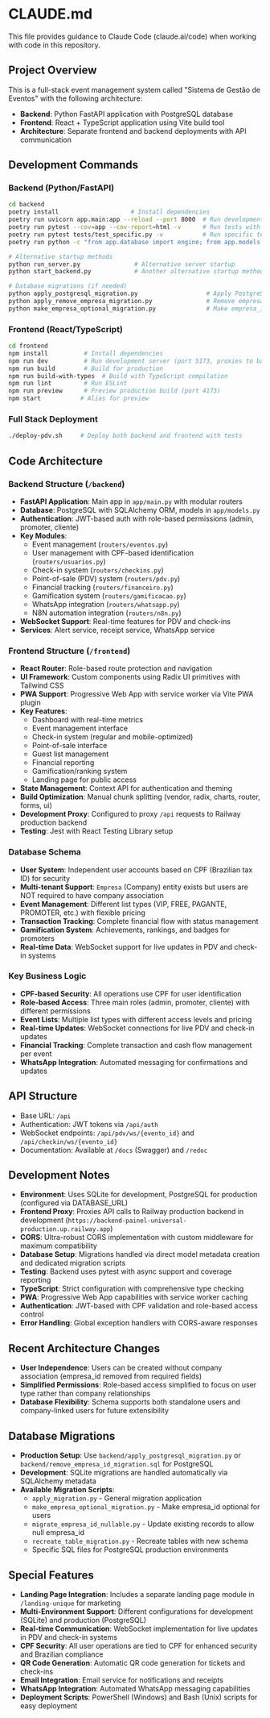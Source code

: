 # CLAUDE.md

This file provides guidance to Claude Code (claude.ai/code) when working with code in this repository.

## Project Overview

This is a full-stack event management system called "Sistema de Gestão de Eventos" with the following architecture:

- **Backend**: Python FastAPI application with PostgreSQL database
- **Frontend**: React + TypeScript application using Vite build tool
- **Architecture**: Separate frontend and backend deployments with API communication

## Development Commands

### Backend (Python/FastAPI)
```bash
cd backend
poetry install                    # Install dependencies
poetry run uvicorn app.main:app --reload --port 8000  # Run development server
poetry run pytest --cov=app --cov-report=html -v      # Run tests with coverage
poetry run pytest tests/test_specific.py -v           # Run specific test file
poetry run python -c "from app.database import engine; from app.models import Base; Base.metadata.create_all(bind=engine)"  # Create database tables

# Alternative startup methods
python run_server.py               # Alternative server startup
python start_backend.py            # Another alternative startup method

# Database migrations (if needed)
python apply_postgresql_migration.py                   # Apply PostgreSQL migrations
python apply_remove_empresa_migration.py               # Remove empresa_id column (if needed)
python make_empresa_optional_migration.py              # Make empresa_id optional
```

### Frontend (React/TypeScript)
```bash
cd frontend
npm install          # Install dependencies
npm run dev          # Run development server (port 5173, proxies to backend:8000 or Railway)
npm run build        # Build for production  
npm run build-with-types  # Build with TypeScript compilation
npm run lint         # Run ESLint
npm run preview      # Preview production build (port 4173)
npm start           # Alias for preview
```

### Full Stack Deployment
```bash
./deploy-pdv.sh     # Deploy both backend and frontend with tests
```

## Code Architecture

### Backend Structure (`/backend`)
- **FastAPI Application**: Main app in `app/main.py` with modular routers
- **Database**: PostgreSQL with SQLAlchemy ORM, models in `app/models.py`
- **Authentication**: JWT-based auth with role-based permissions (admin, promoter, cliente)
- **Key Modules**:
  - Event management (`routers/eventos.py`)
  - User management with CPF-based identification (`routers/usuarios.py`)
  - Check-in system (`routers/checkins.py`)
  - Point-of-sale (PDV) system (`routers/pdv.py`)
  - Financial tracking (`routers/financeiro.py`)
  - Gamification system (`routers/gamificacao.py`)
  - WhatsApp integration (`routers/whatsapp.py`)
  - N8N automation integration (`routers/n8n.py`)
- **WebSocket Support**: Real-time features for PDV and check-ins
- **Services**: Alert service, receipt service, WhatsApp service

### Frontend Structure (`/frontend`)
- **React Router**: Role-based route protection and navigation
- **UI Framework**: Custom components using Radix UI primitives with Tailwind CSS  
- **PWA Support**: Progressive Web App with service worker via Vite PWA plugin
- **Key Features**:
  - Dashboard with real-time metrics
  - Event management interface
  - Check-in system (regular and mobile-optimized)
  - Point-of-sale interface  
  - Guest list management
  - Financial reporting
  - Gamification/ranking system
  - Landing page for public access
- **State Management**: Context API for authentication and theming
- **Build Optimization**: Manual chunk splitting (vendor, radix, charts, router, forms, ui)
- **Development Proxy**: Configured to proxy `/api` requests to Railway production backend
- **Testing**: Jest with React Testing Library setup

### Database Schema
- **User System**: Independent user accounts based on CPF (Brazilian tax ID) for security
- **Multi-tenant Support**: `Empresa` (Company) entity exists but users are NOT required to have company association
- **Event Management**: Different list types (VIP, FREE, PAGANTE, PROMOTER, etc.) with flexible pricing
- **Transaction Tracking**: Complete financial flow with status management
- **Gamification System**: Achievements, rankings, and badges for promoters
- **Real-time Data**: WebSocket support for live updates in PDV and check-in systems

### Key Business Logic
- **CPF-based Security**: All operations use CPF for user identification
- **Role-based Access**: Three main roles (admin, promoter, cliente) with different permissions  
- **Event Lists**: Multiple list types with different access levels and pricing
- **Real-time Updates**: WebSocket connections for live PDV and check-in updates
- **Financial Tracking**: Complete transaction and cash flow management per event
- **WhatsApp Integration**: Automated messaging for confirmations and updates

## API Structure
- Base URL: `/api`
- Authentication: JWT tokens via `/api/auth`
- WebSocket endpoints: `/api/pdv/ws/{evento_id}` and `/api/checkin/ws/{evento_id}`
- Documentation: Available at `/docs` (Swagger) and `/redoc`

## Development Notes
- **Environment**: Uses SQLite for development, PostgreSQL for production (configured via DATABASE_URL)
- **Frontend Proxy**: Proxies API calls to Railway production backend in development (`https://backend-painel-universal-production.up.railway.app`)
- **CORS**: Ultra-robust CORS implementation with custom middleware for maximum compatibility
- **Database Setup**: Migrations handled via direct model metadata creation and dedicated migration scripts
- **Testing**: Backend uses pytest with async support and coverage reporting
- **TypeScript**: Strict configuration with comprehensive type checking
- **PWA**: Progressive Web App capabilities with service worker caching
- **Authentication**: JWT-based with CPF validation and role-based access control
- **Error Handling**: Global exception handlers with CORS-aware responses

## Recent Architecture Changes
- **User Independence**: Users can be created without company association (empresa_id removed from required fields)
- **Simplified Permissions**: Role-based access simplified to focus on user type rather than company relationships  
- **Database Flexibility**: Schema supports both standalone users and company-linked users for future extensibility

## Database Migrations
- **Production Setup**: Use `backend/apply_postgresql_migration.py` or `backend/remove_empresa_id_migration.sql` for PostgreSQL
- **Development**: SQLite migrations are handled automatically via SQLAlchemy metadata
- **Available Migration Scripts**:
  - `apply_migration.py` - General migration application
  - `make_empresa_optional_migration.py` - Make empresa_id optional for users
  - `migrate_empresa_id_nullable.py` - Update existing records to allow null empresa_id
  - `recreate_table_migration.py` - Recreate tables with new schema
  - Specific SQL files for PostgreSQL production environments

## Special Features
- **Landing Page Integration**: Includes a separate landing page module in `/landing-unique` for marketing
- **Multi-Environment Support**: Different configurations for development (SQLite) and production (PostgreSQL)
- **Real-time Communication**: WebSocket implementation for live updates in PDV and check-in systems  
- **CPF Security**: All user operations are tied to CPF for enhanced security and Brazilian compliance
- **QR Code Generation**: Automatic QR code generation for tickets and check-ins
- **Email Integration**: Email service for notifications and receipts
- **WhatsApp Integration**: Automated WhatsApp messaging capabilities
- **Deployment Scripts**: PowerShell (Windows) and Bash (Unix) scripts for easy deployment